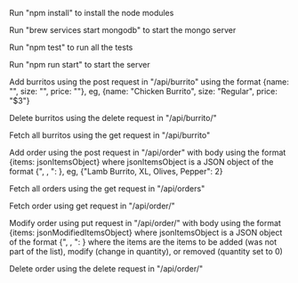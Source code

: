 Run "npm install" to install the node modules

Run "brew services start mongodb" to start the mongo server

Run "npm test" to run all the tests

Run "npm run start" to start the server

Add burritos using the post request in "/api/burrito" using the format {name: "<name>", size: "<size>", price: "<price>"}, eg, {name: "Chicken Burrito", size: "Regular", price: "$3"}

Delete burritos using the delete request in "/api/burrito/<id>"

Fetch all burritos using the get request in "/api/burrito"

Add order using the post request in "/api/order" with body using the format {items: jsonItemsObject} where jsonItemsObject is a JSON object of the format {"<name>, <size>, <add ons>": <quantity>}, eg, {"Lamb Burrito, XL, Olives, Pepper": 2}

Fetch all orders using the get request in "/api/orders"

Fetch order using get request in "/api/order/<id>"

Modify order using put request in "/api/order/<id>" with body using the format {items: jsonModifiedItemsObject} where jsonItemsObject is a JSON object of the format {"<name>, <size>, <add ons>": <quantity>} where the items are the items to be added (was not part of the list), modify (change in quantity), or removed (quantity set to 0)

Delete order using the delete request in "/api/order/<id>"

